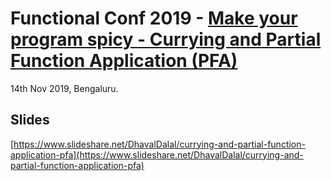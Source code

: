 # Functional Conf 2019 - [Make your program spicy - Currying and Partial Function Application (PFA)](https://confengine.com/functional-conf-2018/proposal/7769/make-your-program-spicy-currying-and-partial-function-application-pfa)

14th Nov 2019, Bengaluru.

## Slides
[https://www.slideshare.net/DhavalDalal/currying-and-partial-function-application-pfa](https://www.slideshare.net/DhavalDalal/currying-and-partial-function-application-pfa)



 